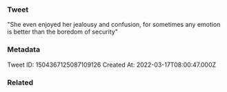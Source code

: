 ### Tweet
"She even enjoyed her jealousy and confusion, for sometimes any emotion is better than the boredom of security"

### Metadata
Tweet ID: 1504367125087109126
Created At: 2022-03-17T08:00:47.000Z

### Related

